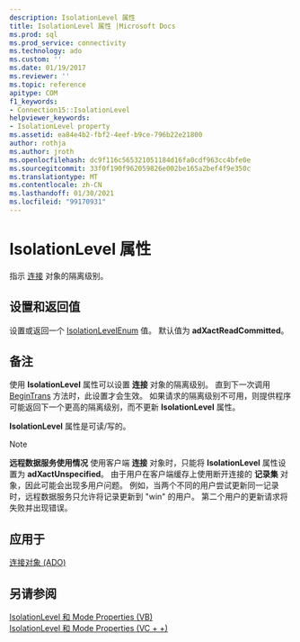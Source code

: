 ```yaml
---
description: IsolationLevel 属性
title: IsolationLevel 属性 |Microsoft Docs
ms.prod: sql
ms.prod_service: connectivity
ms.technology: ado
ms.custom: ''
ms.date: 01/19/2017
ms.reviewer: ''
ms.topic: reference
apitype: COM
f1_keywords:
- Connection15::IsolationLevel
helpviewer_keywords:
- IsolationLevel property
ms.assetid: ea84e4b2-fbf2-4eef-b9ce-796b22e21800
author: rothja
ms.author: jroth
ms.openlocfilehash: dc9f116c565321051184d16fa0cdf963cc4bfe0e
ms.sourcegitcommit: 33f0f190f962059826e002be165a2bef4f9e350c
ms.translationtype: MT
ms.contentlocale: zh-CN
ms.lasthandoff: 01/30/2021
ms.locfileid: "99170931"
---
```

# <a name="isolationlevel-property"></a>IsolationLevel 属性
指示 [连接](./connection-object-ado.md) 对象的隔离级别。  
  
## <a name="settings-and-return-values"></a>设置和返回值  
 设置或返回一个 [IsolationLevelEnum](./isolationlevelenum.md) 值。 默认值为 **adXactReadCommitted**。  
  
## <a name="remarks"></a>备注  
 使用 **IsolationLevel** 属性可以设置 **连接** 对象的隔离级别。 直到下一次调用 [BeginTrans](./begintrans-committrans-and-rollbacktrans-methods-ado.md) 方法时，此设置才会生效。 如果请求的隔离级别不可用，则提供程序可能返回下一个更高的隔离级别，而不更新 **IsolationLevel** 属性。  
  
 **IsolationLevel** 属性是可读/写的。  
  
> [!NOTE]
>  **远程数据服务使用情况** 使用客户端 **连接** 对象时，只能将 **IsolationLevel** 属性设置为 **adXactUnspecified**。 由于用户在客户端缓存上使用断开连接的 **记录集** 对象，因此可能会出现多用户问题。 例如，当两个不同的用户尝试更新同一记录时，远程数据服务只允许将记录更新到 "win" 的用户。 第二个用户的更新请求将失败并出现错误。  
  
## <a name="applies-to"></a>应用于  
 [连接对象 (ADO)](./connection-object-ado.md)  
  
## <a name="see-also"></a>另请参阅  
 [IsolationLevel 和 Mode Properties (VB) ](./isolationlevel-and-mode-properties-example-vb.md)   
 [IsolationLevel 和 Mode Properties (VC + +) ](./isolationlevel-and-mode-properties-example-vc.md)